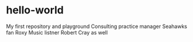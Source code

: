 # hello-world
My first repository and playground
Consulting practice manager
Seahawks fan
Roxy Music listner 
Robert Cray as well
